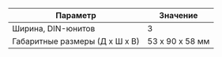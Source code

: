 | Параметр                                                                       | Значение            |
|--------------------------------------------------------------------------------|---------------------|
| Ширина, DIN-юнитов                                                             | 3                   |
| Габаритные размеры (Д x Ш x В)                                                 | 53 x 90 x 58 мм     |
